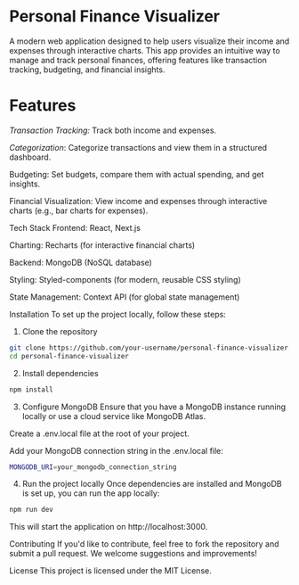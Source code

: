 # Personal Finance Visualizer

A modern web application designed to help users visualize their income and expenses through interactive charts. This app provides an intuitive way to manage and track personal finances, offering features like transaction tracking, budgeting, and financial insights.

# Features

*Transaction Tracking:* Track both income and expenses.

*Categorization*: Categorize transactions and view them in a structured dashboard.

Budgeting: Set budgets, compare them with actual spending, and get insights.

Financial Visualization: View income and expenses through interactive charts (e.g., bar charts for expenses).

Tech Stack
Frontend: React, Next.js

Charting: Recharts (for interactive financial charts)

Backend: MongoDB (NoSQL database)

Styling: Styled-components (for modern, reusable CSS styling)

State Management: Context API (for global state management)

Installation
To set up the project locally, follow these steps:

1. Clone the repository
```bash
git clone https://github.com/your-username/personal-finance-visualizer.git
cd personal-finance-visualizer
```
2. Install dependencies
```bash
npm install
```
3. Configure MongoDB
Ensure that you have a MongoDB instance running locally or use a cloud service like MongoDB Atlas.

Create a .env.local file at the root of your project.

Add your MongoDB connection string in the .env.local file:
```bash
MONGODB_URI=your_mongodb_connection_string
```
4. Run the project locally
Once dependencies are installed and MongoDB is set up, you can run the app locally:

```bash
npm run dev
```
This will start the application on http://localhost:3000.

Contributing
If you'd like to contribute, feel free to fork the repository and submit a pull request. We welcome suggestions and improvements!

License
This project is licensed under the MIT License.
